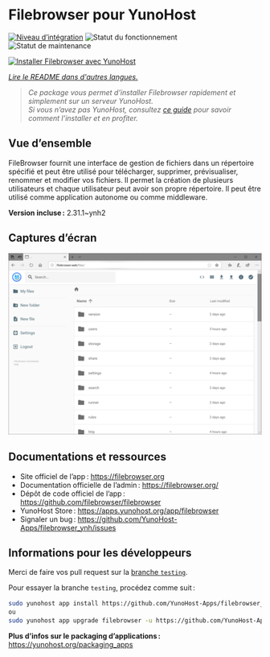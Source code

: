 <!--
Nota bene : ce README est automatiquement généré par <https://github.com/YunoHost/apps/tree/master/tools/readme_generator>
Il NE doit PAS être modifié à la main.
-->

# Filebrowser pour YunoHost

[![Niveau d’intégration](https://dash.yunohost.org/integration/filebrowser.svg)](https://ci-apps.yunohost.org/ci/apps/filebrowser/) ![Statut du fonctionnement](https://ci-apps.yunohost.org/ci/badges/filebrowser.status.svg) ![Statut de maintenance](https://ci-apps.yunohost.org/ci/badges/filebrowser.maintain.svg)

[![Installer Filebrowser avec YunoHost](https://install-app.yunohost.org/install-with-yunohost.svg)](https://install-app.yunohost.org/?app=filebrowser)

*[Lire le README dans d'autres langues.](./ALL_README.md)*

> *Ce package vous permet d’installer Filebrowser rapidement et simplement sur un serveur YunoHost.*  
> *Si vous n’avez pas YunoHost, consultez [ce guide](https://yunohost.org/install) pour savoir comment l’installer et en profiter.*

## Vue d’ensemble

FileBrowser fournit une interface de gestion de fichiers dans un répertoire spécifié et peut être utilisé pour télécharger, supprimer, prévisualiser, renommer et modifier vos fichiers. Il permet la création de plusieurs utilisateurs et chaque utilisateur peut avoir son propre répertoire. Il peut être utilisé comme application autonome ou comme middleware.

**Version incluse :** 2.31.1~ynh2

## Captures d’écran

![Capture d’écran de Filebrowser](./doc/screenshots/screenshot.PNG)

## Documentations et ressources

- Site officiel de l’app : <https://filebrowser.org>
- Documentation officielle de l’admin : <https://filebrowser.org/>
- Dépôt de code officiel de l’app : <https://github.com/filebrowser/filebrowser>
- YunoHost Store : <https://apps.yunohost.org/app/filebrowser>
- Signaler un bug : <https://github.com/YunoHost-Apps/filebrowser_ynh/issues>

## Informations pour les développeurs

Merci de faire vos pull request sur la [branche `testing`](https://github.com/YunoHost-Apps/filebrowser_ynh/tree/testing).

Pour essayer la branche `testing`, procédez comme suit :

```bash
sudo yunohost app install https://github.com/YunoHost-Apps/filebrowser_ynh/tree/testing --debug
ou
sudo yunohost app upgrade filebrowser -u https://github.com/YunoHost-Apps/filebrowser_ynh/tree/testing --debug
```

**Plus d’infos sur le packaging d’applications :** <https://yunohost.org/packaging_apps>
